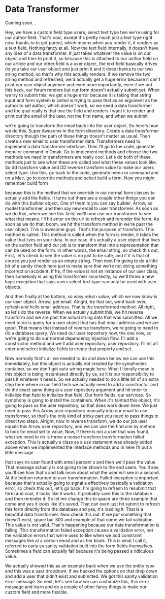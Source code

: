 # Data Transformer

Coming soon...

Hey, we have a custom field type users, select text type two we're using for our author field. That's cool, except it's pretty much just a text type right now, thanks to to get parent, which means when you render it, it renders as a text field. Nothing fancy at all. Now the text field internally, it doesn't have any idea of a data transformer. It just takes whatever the value is on our object and tries to print it, so because this is attached to our author field on our article and our other field is a user object, the text field basically drives do you take our user object and just print it and it does thanks to our two string method, so that's why this actually renders. If we remove the two string method and refreshed, we'd actually get a huge error because it can't print our user object anymore and even more importantly, even if we put this back, our forum renders but our form doesn't actually submit yet. When we try to submit this, we get a huge error because it is taking that string input and form system is called is trying to pass that as an argument as the author to set author, which doesn't work, so we need a data transformer and the goal really is that one the field and renders I want it to render and print out the email of the user, not the first name, and when we submit 

we're going to transform the email back into the user object. So here's how we do this. Super Awesome in the form directory. Create a data transformer directory though the path of these things doesn't matter as usual. Then create a new email to user transformer data. Transformers need to implement a data transformer interface. Then I'll go to the code, generate menu or command in Omak. Go to implement methods and choose the two methods we need in transformers are really cool. Let's dd both of these methods just to see when these are called and what these values look like. So dd transform value and DD reverse transform value to make our users select type. Use this, go back to the code, generate menu or command and on a Mac, go to override methods and select build a form. Now you might remember build form 

because this is the method that we override in our normal form classes to actually add the fields. It turns out there are a couple other things you can do with this builder object. One of them is you can say builder, Arrow, ad model transformer, and then say new email to user transformer. As soon as we do that, when we see this field, we'll now use our transformer to see what that means. I'll hit enter on the url to refresh and rerender the form. As soon as we do that, boom, we hit the transform method in we're past the user object. This is awesome guys. That's the purpose of transform. This method is called. This method is called when the form is render, it takes the value that lives on your data. In our case, it's actually a user object that lives on the author field and our job is to transform that into a representation that can be used on the form. In other words, the email string, so check this out. First, let's check to see the value is no just to be safe, and if it is that of course you just render as an empty string. Then next I'm going to do a little bit of a sanity check here just to make sure that we're not doing something incorrect on accident. If he, if the value is not an instance of our user class, then somebody is using this transformer incorrectly, so we'll throw a new logic exception that says users select text type can only be used with user objects. 

And then finally at the bottom, so easy return value, which we now know is our user object. Arrow, get email. Alright, try that out, went back over, refresh and hello email address. That is the transformed method. All right, so let's do the reverse. When we actually submit this, we hit reverse transform and we are past the actual string data that was submitted. All we need to do is query for a user object that has that email address and we are good. That means that instead of reverse transform, we're going to need to do a database query. We need our user repository now, the one now, so we're going to do our normal dependency injection flow. I'll add a constructor method and we'll add user repository, user repository. I'll hit alt enter and select initialize fields to create that property and set. 

Now normally that's all we needed to do and down below we can use this immediately, but this object is actually not created by the symphonies container, so we don't get auto wiring magic here. What I literally mean is this object is being instantiated directly by us, so it is our responsibility to pass it whatever it needs. So we actually needed to do a little bit of an extra step here where in our field tech we actually need to add a constructor and do the exact same thing at a user repository argument and hit enter to initialize that field to initialize that field. Our form fields, our services. So symphony is going to install the containers. When it's tainted this object, it's going to pass us the user repository, so that does work down here. We just need to pass this Arrow user repository manually into our email to use transformer, so that's the only kind of tricky part you need to pass things to direct two steps. Alright, now in reverse transform, we do our job user equals this Arrow user repository, and we can use the find one by method to look for email set to value. Now, if there is not a user that was found, what we need to do is throw a noose transform transformation failed exception. This is actually a class as a use statement was already added above when we implemented the interface methods and in here I'll put a little message 

that says no user found with email percent s and then we'll pass the value. That message actually is not going to be shown to the end users. You'll see, you'll see how that's and talk more about what the user will see in a second. At the bottom returned to user transformation. Failed exception is important because that's actually going to signal a effectively basically a validation error, so check this out, let's go back. I'm going to refresh to resubmit that form and cool, it looks like it works. It probably save this to the database and then rerender it. So let me change this to space are three example that come and yes it looks like it's saved. That can even just hit submit to refresh this form directly from the database and yes, it's loading it. That is a beautiful data transformer. Now check this out. If we put something that doesn't exist, space bar 300 and example of that come we fail validation. This value is not valid. That's happening because our data transformation is failing. This transformation failed exception causes a validation error, not the validation errors that we're used to like when we add constraint messages like at a certain email and as her blank. This is what I call it, referred to early as sanity validation built into the form fields themselves. Sometimes a field can actually fail because it's being passed a ridiculous value. 

We actually showed this as an example back when we use the entity type and this was a user dropdown. If we hacked the options on that drop down and add a user that didn't exist and submitted. We got this sanity validation error message. So next, let's see how we can customize this, this error message and learn and do a couple of other fancy things to make our custom field and more flexible.